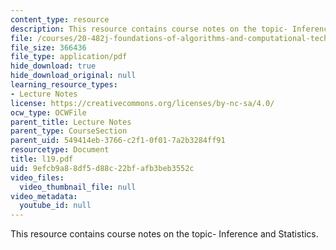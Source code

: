 ```yaml
---
content_type: resource
description: This resource contains course notes on the topic- Inference and Statistics.
file: /courses/20-482j-foundations-of-algorithms-and-computational-techniques-in-systems-biology-spring-2006/9efcb9a88df5d88c22bfafb3beb3552c_l19.pdf
file_size: 366436
file_type: application/pdf
hide_download: true
hide_download_original: null
learning_resource_types:
- Lecture Notes
license: https://creativecommons.org/licenses/by-nc-sa/4.0/
ocw_type: OCWFile
parent_title: Lecture Notes
parent_type: CourseSection
parent_uid: 549414eb-3766-c2f1-0f01-7a2b3284ff91
resourcetype: Document
title: l19.pdf
uid: 9efcb9a8-8df5-d88c-22bf-afb3beb3552c
video_files:
  video_thumbnail_file: null
video_metadata:
  youtube_id: null
---
```

This resource contains course notes on the topic- Inference and Statistics.